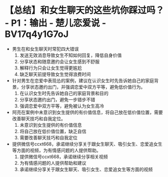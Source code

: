 # 【总结】和女生聊天的这些坑你踩过吗？ - P1：输出 - 楚儿恋爱说 - BV17q4y1G7oJ

-   男生在和女生聊天时常犯四大错误
    1.  发送无效消息导致女生不知如何回复，降低自身价值
    2.  分享状态和随意邀约会让女生感到不舒服
    3.  解释行为只会让女生觉得更尴尬
    4.  缺乏聊天前提导致女生觉得浪费时间
-   针对男生在恋爱中表现怂的案例，建议在认识女生时先告诉她自己的家庭背景，分享状态邀约出门，并强调恋爱中双方平等，避免低价值行为。
    1.  在认识女生时先告诉她自己的家庭背景和目的
    2.  分享状态邀约出门，避免一步错步不错
    3.  强调恋爱中双方平等，避免被认为女生高冷
-   阿亮在案例中未意识到女生提供的有价值信息，将自己放在低价值位置，需要改善聊天技巧和自我定位。
    1.  未意识到女生提供的有价值信息
    2.  将自己放在低价值位置，缺乏自信
    3.  需要改善聊天技巧和自我定位
-   提供微信号ccxt668，承诺继续分享关于跟女生聊天、吸引女生、恋爱追女生等方面的视频，为有情感问题的人提供帮助。
    1.  提供微信号ccxt668，承诺继续分享相关视频
    2.  为有情感问题的人提供帮助和建议
    3.  承诺继续分享关于跟女生聊天、吸引女生、恋爱追女生等方面的视频